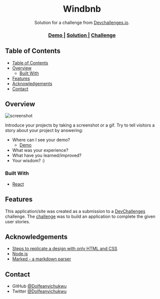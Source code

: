 <!-- Please update value in the {}  -->

<h1 align="center">Windbnb</h1>

<div align="center">
   Solution for a challenge from  <a href="http://devchallenges.io" target="_blank">Devchallenges.io</a>.
</div>

<div align="center">
  <h3>
    <a href="https://doWind.surge.sh">
      Demo
    </a>
    <span> | </span>
    <a href="https://github.com/DoIfeanyichukwu/windbnb-master">
      Solution
    </a>
    <span> | </span>
    <a href="https://devchallenges.io/challenges/3JFYedSOZqAxYuOCNmYD">
      Challenge
    </a>
  </h3>
</div>

<!-- TABLE OF CONTENTS -->

## Table of Contents

- [Table of Contents](#table-of-contents)
- [Overview](#overview)
  - [Built With](#built-with)
- [Features](#features)
- [Acknowledgements](#acknowledgements)
- [Contact](#contact)

<!-- OVERVIEW -->

## Overview

![screenshot](../windbnb-master/src/img/shot.png)

Introduce your projects by taking a screenshot or a gif. Try to tell visitors a story about your project by answering:

- Where can I see your demo?
  - <a href="https://doWind.surge.sh">
      Demo
    </a>
- What was your experience?
- What have you learned/improved?
- Your wisdom? :)

### Built With


- [React](https://reactjs.org/)

## Features


This application/site was created as a submission to a [DevChallenges](https://devchallenges.io/challenges) challenge. The [challenge](https://devchallenges.io/challenges/3JFYedSOZqAxYuOCNmYD) was to build an application to complete the given user stories.




## Acknowledgements


- [Steps to replicate a design with only HTML and CSS](https://devchallenges-blogs.web.app/how-to-replicate-design/)
- [Node.js](https://nodejs.org/)
- [Marked - a markdown parser](https://github.com/chjj/marked)

## Contact

- GitHub [@DoIfeanyichukwu](https://github.com/DoIfeanyichukwu)
- Twitter [@DoIfeanyichukwu](https://twitter.com/DoIfeanyichukwu)
